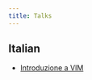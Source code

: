 ```yaml
---
title: Talks
---
```


## Italian

- [Introduzione a VIM](/ViewerJS/#../talks/introduzione_a_vim.pdf)
